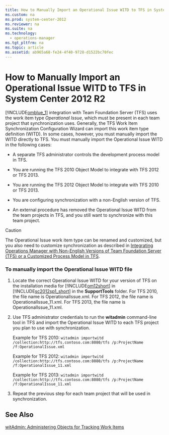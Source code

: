 ```yaml
---
title: How to Manually Import an Operational Issue WITD to TFS in System Center 2012 R2
ms.custom: na
ms.prod: system-center-2012
ms.reviewer: na
ms.suite: na
ms.technology: 
  - operations-manager
ms.tgt_pltfrm: na
ms.topic: article
ms.assetid: ab965a68-fe24-4f40-9728-d1522bc70fec
---
```

# How to Manually Import an Operational Issue WITD to TFS in System Center 2012 R2
[!INCLUDE[omblue_1](Token/omblue_1_md.md)] integration with Team Foundation Server \(TFS\) uses the work item type *Operational Issue*, which must be present in each team project that synchronization uses. Generally, the TFS Work Item Synchronization Configuration Wizard can import this work item type definition \(WITD\). In some cases, however, you must manually import the WITD directly to TFS. You must manually import the Operational Issue WITD in the following cases:

-   A separate TFS administrator controls the development process model in TFS.

-   You are running the TFS 2010 Object Model to integrate with TFS 2012 or TFS 2013.

-   You are running the TFS 2012 Object Model to integrate with TFS 2010 or TFS 2013.

-   You are configuring synchronization with a non\-English version of TFS.

-   An external procedure has removed the Operational Issue WITD from the team projects in TFS, and you still want to synchronize with this team project.

> [!CAUTION]
> The Operational Issue work item type can be renamed and customized, but you also need to customize synchronization as described in [Integrating Operations Manager with Non-English Versions of Team Foundation Server &#40;TFS&#41; or a Customized Process Model in TFS](Integrating-Operations-Manager-with-Non-English-Versions-of-Team-Foundation-Server--TFS--or-a-Customized-Process-Model-in-TFS.md).

### To manually import the Operational Issue WITD file

1.  Locate the correct Operational Issue WITD for your version of TFS on the installation media for [!INCLUDE[om12short](Token/om12short_md.md)] in [!INCLUDE[sc2012sp1_short](Token/sc2012sp1_short_md.md)] in the **SupportTools** folder. For TFS 2010, the file name is OperationalIssue.xml. For TFS 2012, the file name is OperationalIssue\_11.xml. For TFS 2013, the file name is OperationalIssue\_11.xml.

2.  Use TFS administrator credentials to run the **witadmin** command\-line tool in TFS and import the Operational Issue WITD to each TFS project you plan to use with synchronization.

    Example for TFS 2010: `witadmin importwitd /collection:http://tfs.contoso.com:8080/tfs /p:ProjectName /f:OperationalIssue.xml`

    Example for TFS 2012: `witadmin importwitd /collection:http://tfs.contoso.com:8080/tfs /p:ProjectName /f:OperationalIssue_11.xml`

    Example for TFS 2013: `witadmin importwitd /collection:http://tfs.contoso.com:8080/tfs /p:ProjectName /f:OperationalIssue_11.xml`

3.  Repeat the previous step for each team project that will be used in synchronization.

## See Also
[witAdmin: Administering Objects for Tracking Work Items](http://go.microsoft.com/fwlink/p/?LinkId=271477)


